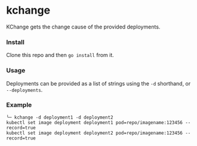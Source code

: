 # kchange
KChange gets the change cause of the provided deployments. 

### Install
Clone this repo and then `go install` from it. 

### Usage
Deployments can be provided as a list of strings using the `-d` 
shorthand, or `--deployments`. 

### Example
```
╰─ kchange -d deployment1 -d deployment2
kubectl set image deployment deployment1 pod=repo/imagename:123456 --record=true
kubectl set image deployment deployment2 pod=repo/imagename:123456 --record=true
```